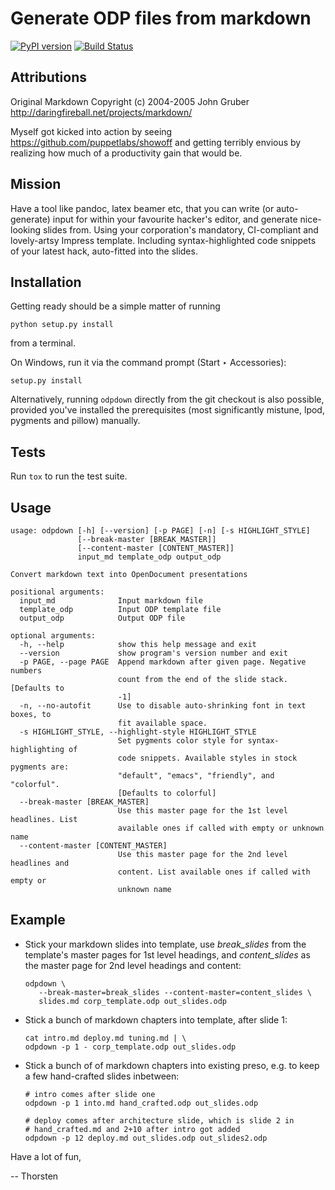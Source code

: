 # Generate ODP files from markdown

[![PyPI version](https://badge.fury.io/py/odpdown.svg)](http://badge.fury.io/py/odpdown)
[![Build Status](https://travis-ci.org/thorstenb/odpdown.svg?branch=master)](https://travis-ci.org/thorstenb/odpdown)

## Attributions

Original Markdown Copyright (c) 2004-2005 John Gruber
http://daringfireball.net/projects/markdown/

Myself got kicked into action by seeing
https://github.com/puppetlabs/showoff and getting terribly envious by
realizing how much of a productivity gain that would be.

## Mission

Have a tool like pandoc, latex beamer etc, that you can write (or
auto-generate) input for within your favourite hacker's editor, and
generate nice-looking slides from. Using your corporation's mandatory,
CI-compliant and lovely-artsy Impress template. Including
syntax-highlighted code snippets of your latest hack, auto-fitted into
the slides.

## Installation

Getting ready should be a simple matter of running

    python setup.py install

from a terminal.

On Windows, run it via the command prompt (Start ‣ Accessories):

    setup.py install

Alternatively, running `odpdown` directly from the git checkout is
also possible, provided you've installed the prerequisites (most
significantly mistune, lpod, pygments and pillow) manually.

## Tests

Run `tox` to run the test suite.

## Usage

	usage: odpdown [-h] [--version] [-p PAGE] [-n] [-s HIGHLIGHT_STYLE]
	               [--break-master [BREAK_MASTER]]
	               [--content-master [CONTENT_MASTER]]
	               input_md template_odp output_odp

	Convert markdown text into OpenDocument presentations

	positional arguments:
	  input_md              Input markdown file
	  template_odp          Input ODP template file
	  output_odp            Output ODP file

	optional arguments:
	  -h, --help            show this help message and exit
	  --version             show program's version number and exit
	  -p PAGE, --page PAGE  Append markdown after given page. Negative numbers
	                        count from the end of the slide stack. [Defaults to
	                        -1]
	  -n, --no-autofit      Use to disable auto-shrinking font in text boxes, to
	                        fit available space.
	  -s HIGHLIGHT_STYLE, --highlight-style HIGHLIGHT_STYLE
	                        Set pygments color style for syntax-highlighting of
	                        code snippets. Available styles in stock pygments are:
	                        "default", "emacs", "friendly", and "colorful".
	                        [Defaults to colorful]
	  --break-master [BREAK_MASTER]
	                        Use this master page for the 1st level headlines. List
	                        available ones if called with empty or unknown name
	  --content-master [CONTENT_MASTER]
	                        Use this master page for the 2nd level headlines and
	                        content. List available ones if called with empty or
	                        unknown name

## Example

* Stick your markdown slides into template, use _break_slides_
  from the template's master pages for 1st level headings, and
  _content_slides_  as the master page for 2nd level headings and content:

      odpdown \
         --break-master=break_slides --content-master=content_slides \
         slides.md corp_template.odp out_slides.odp

* Stick a bunch of markdown chapters into template,
  after slide 1:

      cat intro.md deploy.md tuning.md | \
      odpdown -p 1 - corp_template.odp out_slides.odp

* Stick a bunch of of markdown chapters into existing preso, e.g. to
  keep a few hand-crafted slides inbetween:

      # intro comes after slide one
      odpdown -p 1 into.md hand_crafted.odp out_slides.odp

      # deploy comes after architecture slide, which is slide 2 in
      # hand_crafted.md and 2+10 after intro got added
      odpdown -p 12 deploy.md out_slides.odp out_slides2.odp

Have a lot of fun,

-- Thorsten
